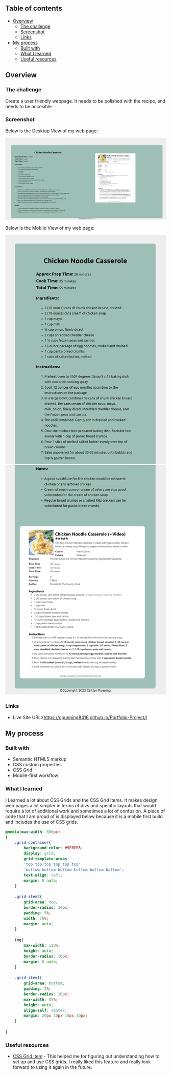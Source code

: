 ## Table of contents

- [Overview](#overview)
  - [The challenge](#the-challenge)
  - [Screenshot](#screenshot)
  - [Links](#links)
- [My process](#my-process)
  - [Built with](#built-with)
  - [What I learned](#what-i-learned)
  - [Useful resources](#useful-resources)


## Overview

### The challenge

Create a user friendly webpage. It needs to be polished with the recipe, and needs to be accesible.

### Screenshot
Below is the Desktop View of my web page:

![Desktop view](/images/betterCSS.png)

Below is the Mobile View of my web page:

![Mobile view](/images/mobile1.png)
![Mobile view](/images/mobile2.png)

### Links

- Live Site URL:(https://cpuening8416.github.io/Portfolio-Project/)

## My process

### Built with

- Semantic HTML5 markup
- CSS custom properties
- CSS Grid
- Mobile-first workflow

### What I learned

I Learned a lot about CSS Grids and the CSS Grid Items. It makes design web pages a lot simpler in terms of divs and specific layouts that would require a lot of additional work and sometimes a lot of confusion. A piece of code that I am proud of is displayed below because it is a mobile first build and includes the use of CSS grids.


```css
@media(max-width: 800px)
{
	.grid-container{
		background-color: #9EBFB5;
		display: grid;
		grid-template-areas: 
		'top top top top top top'
		'bottom bottom bottom bottom bottom bottom';
		text-align: left;
		margin: 0 auto;
	}
	
	.grid-item2{
		grid-area: top;
		border-radius: 10px;
		padding: 5%;
		width: 70%;
		margin: auto;
	}

	img{
		max-width: 110%;
		height: auto;
		border-radius: 10px;
		margin: 0 auto;
	}

	.grid-item1{
		grid-area: bottom;
		padding: 2%;
		border-radius: 10px;
		max-width: 85%;
		height: auto;
		align-self: center;
		margin: 20px 10px 10px 10px;
	}
	
}
```


### Useful resources

- [CSS Grid Item](https://www.w3schools.com/css/css_grid_item.asp) - This helped me for figuring out understanding how to set up and use CSS grids. I really liked this feature and really look forward to using it again in the future.



